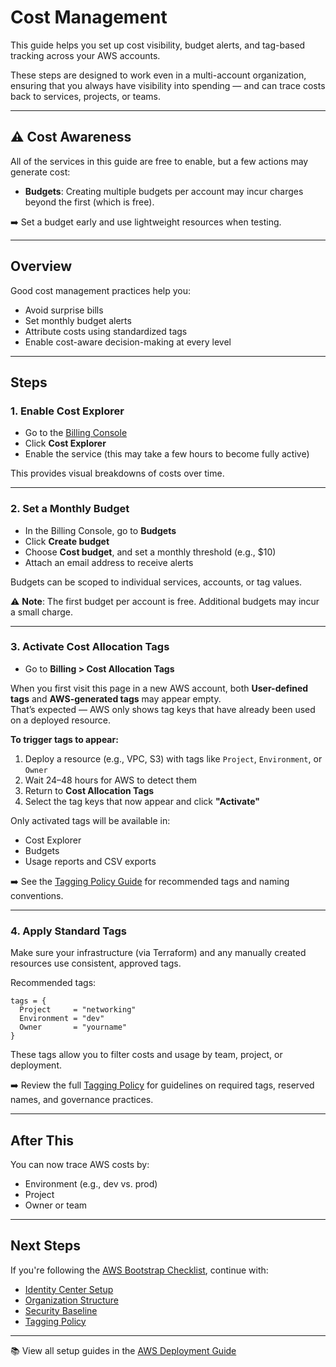 # Cost Management

This guide helps you set up cost visibility, budget alerts, and tag-based tracking across your AWS accounts.

These steps are designed to work even in a multi-account organization, ensuring that you always have visibility into spending — and can trace costs back to services, projects, or teams.

---

## ⚠️ Cost Awareness

All of the services in this guide are free to enable, but a few actions may generate cost:

- **Budgets**: Creating multiple budgets per account may incur charges beyond the first (which is free).

➡️ Set a budget early and use lightweight resources when testing.

---

## Overview

Good cost management practices help you:

- Avoid surprise bills
- Set monthly budget alerts
- Attribute costs using standardized tags
- Enable cost-aware decision-making at every level

---

## Steps

### 1. Enable Cost Explorer

- Go to the [Billing Console](https://console.aws.amazon.com/billing/)
- Click **Cost Explorer**
- Enable the service (this may take a few hours to become fully active)

This provides visual breakdowns of costs over time.

---

### 2. Set a Monthly Budget

- In the Billing Console, go to **Budgets**
- Click **Create budget**
- Choose **Cost budget**, and set a monthly threshold (e.g., $10)
- Attach an email address to receive alerts

Budgets can be scoped to individual services, accounts, or tag values.

⚠️ **Note**: The first budget per account is free. Additional budgets may incur a small charge.

---

### 3. Activate Cost Allocation Tags

- Go to **Billing > Cost Allocation Tags**

When you first visit this page in a new AWS account, both **User-defined tags** and **AWS-generated tags** may appear empty.  
That’s expected — AWS only shows tag keys that have already been used on a deployed resource.

**To trigger tags to appear:**

1. Deploy a resource (e.g., VPC, S3) with tags like `Project`, `Environment`, or `Owner`
2. Wait 24–48 hours for AWS to detect them
3. Return to **Cost Allocation Tags**
4. Select the tag keys that now appear and click **"Activate"**

Only activated tags will be available in:

- Cost Explorer
- Budgets
- Usage reports and CSV exports

➡️ See the [Tagging Policy Guide](../tagging-policy/README.md) for recommended tags and naming conventions.

---

### 4. Apply Standard Tags

Make sure your infrastructure (via Terraform) and any manually created resources use consistent, approved tags.

Recommended tags:

```hcl
tags = {
  Project     = "networking"
  Environment = "dev"
  Owner       = "yourname"
}
```

These tags allow you to filter costs and usage by team, project, or deployment.

➡️ Review the full [Tagging Policy](../tagging-policy/README.md) for guidelines on required tags, reserved names, and governance practices.

---

## After This

You can now trace AWS costs by:

- Environment (e.g., dev vs. prod)
- Project
- Owner or team

---

## Next Steps

If you're following the [AWS Bootstrap Checklist](../bootstrap-checklist.md), continue with:

- [Identity Center Setup](../identity-center/README.md)
- [Organization Structure](../org-structure/README.md)
- [Security Baseline](../security-baseline/README.md)
- [Tagging Policy](../tagging-policy/README.md)

---

📚 View all setup guides in the [AWS Deployment Guide](../README.md)
